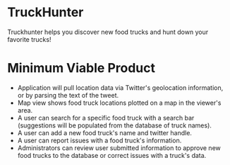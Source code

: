TruckHunter
===========

Truckhunter helps you discover new food trucks and hunt down your favorite trucks!


Minimum Viable Product
===========

* Application will pull location data via Twitter's geolocation information, or by parsing the text of the tweet.
* Map view shows food truck locations plotted on a map in the viewer's area.
* A user can search for a specific food truck with a search bar (suggestions will be populated from the database of truck names).
* A user can add a new food truck's name and twitter handle.
* A user can report issues with a food truck's information.
* Administrators can review user submitted information to approve new food trucks to the database or correct issues with a truck's data.